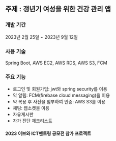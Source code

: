 ## 주제 : 갱년기 여성을 위한 건강 관리 앱
### 개발 기간
2023년 2월 25일 ~ 2023년 9월 12일
### 사용 기술
Spring Boot, AWS EC2, AWS RDS, AWS S3, FCM

### 주요 기능
- 로그인 및 회원가입: jwt와 spring security를 이용
- 약 알림: FCM(firebase cloud messaging)을 이용
- 약 복용 후 사진을 첨부하여 인증: AWS S3를 이용
- 채팅: 웹소켓을 이용
- 자유게시판
- 자가 진단 체크리스트

#### 2023 이브와 ICT멘토링 공모전 참가 프로젝트
